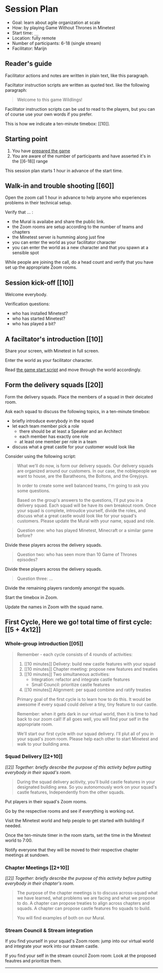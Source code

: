 # Session Plan

 * Goal: learn about agile organization at scale 
 * How: by playing Game Without Thrones in Minetest
 * Start time: `__`
 * Location: fully remote
 * Number of participants: 6-18 (single stream)
 * Facilitator: Marijn

## Reader's guide

Facilitator actions and notes are written in plain text,
like this paragraph.

Faciltator instruction scripts are written as quoted text.
like the following paragraph:

> Welcome to this game Wildlings!

Facilitator instruction scripts can be usd to read to the players,
but you can of course use your own words if you prefer.

This is how we indicate a ten-minute timebox: [[10]].

## Starting point

 1. You have [prepared the game](game-preparation.md)
 1. You are aware of the number of participants 
    and have asserted it's in the [[6-18]] range

This session plan starts 1 hour in advance of the start time.

## Walk-in and trouble shooting [[60]]

Open the zoom call 1 hour in advance to help anyone 
who experiences problems in their technical setup.

Verify that ... :

 * the Mural is availabe and share the public link.
 * the Zoom rooms are setup according to the number of teams and chapters
 * the Minetest server is humming along just fine
 * you can enter the world as your facilitator character
 * you can enter the world as a new character and that you spawn at a sensible spot

While people are joining the call, do a head count 
and verify that you have set up the appropriate Zoom rooms.

<!-- Maybe play some music while waiting? -->

## Session kick-off [[10]]

Welcome everybody.

<!-- notes for introduction -->

Verification questions:

 * who has installed Minetest?
 * who has started Minetest?
 * who has played a bit?

## A faciltator's introduction [[10]]

Share your screen, with Minetest in full screen.

Enter the world as your facilitator character.

Read [the game start script] and move through the world accordingly.

## Form the delivery squads [[20]]

Form the delivery squads.
Place the members of a squad in their deicated room.

Ask each squad to discuss the following topics, in a ten-minute timebox:

 * briefly introduce everybody in the squad
 * let each team member pick a role
   * there should be at least a Speaker and an Architect
   * each member has exactly one role
   * at least one member per role in a team
 * discuss what a great castle for your customer would look like

Consider using the following script:

> What we'll do now, is form our delivery squads.
> Our delivery squads are organized around our customers.
> In our case, the noblepeople we want to house, 
> are the Baratheons, the Boltons, and the Greyjoys.
> 
> In order to create some well balanced teams, 
> I'm going to ask you some questions.
> 
> Based on the group's answers to the questions,
> I'll put you in a delivery squad.
> Each squad will be have its own breakout room.
> Once your squad is complete, 
> introudce yourself, divide the roles, 
> and discuss what a great castle would look like for your squad's customers.
> Please update the Mural with your name, squad and role.

> Question one: who has played Minetest, Minecraft or a similar game before?

Divide these players across the delivery squads.

> Question two: who has seen more than 10 Game of Thrones episodes?

Divide these players across the delivery squads.

> Question three: ...

Divide the remaining players randomly amongst the squads.

Start the timebox in Zoom.

Update the names in Zoom with the squad name.

## First Cycle, Here we go! total time of first cycle: [[5 + 4x12]]

### Whole-group introduction [[05]]

> Remember - each cycle consists of 4 rounds of activities:
> 
>  1. [[10 minutes]] Delivery: build new castle features with your squad
>  1. [[10 minutes]] Chapter meeting: propose new features and treaties
>  1. [[10 minutes]] Two simultaneous activities:
>     * Integration: refactor and integrate castle features
>     * Small Council: prioritize castle features
>  1. [[10 minutes]] Alignment: per squad combine and ratify treaties
> 
> Primary goal of the first cycle is to learn how to do this.
> It would be awesome if every squad could deliver a tiny, tiny feature to our castle.
> 
> Remember: when it gets dark in our virtual world,
> then it is time to had back to our zoom call!
> If all goes well, you will find your self in the appropriate room.
> 
> We'll start our first cycle with our squad delivery.
> I'll plut all of you in your squad's zoom room.
> Please help each other to start Minetest and walk to your building area. 

### Squad Delivery [[2+10]]

*[[2]] Together: briefly describe the purpose of this activity 
before putting everybody in their squad's room.*

> During the squad delivery acitivity, you'll build castle features
> in your designated building area.
> So you autonomously work on your squad's castle features,
> Independently from the other squads.

Put players in their squad's Zoom rooms.

Go by the respective rooms and see if everything is working out.

Visit the Minetest world and help people to get started with building if needed.

Once the ten-minute timer in the room starts, set the time in the Minetest world to 7:00.

Notify everyone that they will be moved to their respective chapter meetings at sundown.

### Chapter Meetings [[2+10]]

*[[2]] Together: briefly describe the purpose of this activity 
before putting everybody in their chapter's room.*

> The purpose of the chapter meetings is to discuss across-squad
> what we have learned, what problems we are facing 
> and what we propose to do.
> A chapter can propose treaties to align across chapters and squads.
> A chapter can propose castle features fro squads to build.
> 
> You will find examples of both on our Mural.

### Stream Council & Stream integration

If you find yourself in your squad's Zoom room: 
jump into our virtual world and integrate your work into our stream castle.

If you find your self in the stream council Zoom room:
Look at the proposed feautres and prioritize them.








---

 [the game start script]: ./game-start-script.md

